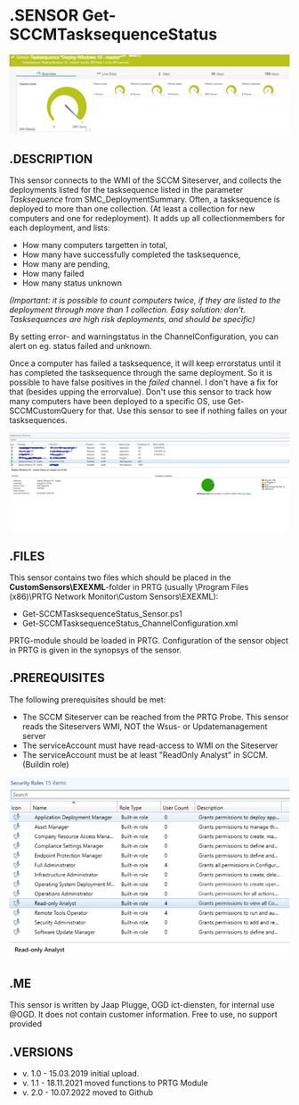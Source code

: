 # **.SENSOR** Get-SCCMTasksequenceStatus

![Screenshot header](./Screenshot_01.jpg)

## **.DESCRIPTION**

This sensor connects to the WMI of the SCCM Siteserver, and collects the deployments listed
for the tasksequence listed in the parameter *Tasksequence* from SMC_DeploymentSummary.
Often, a tasksequence is deployed to more than one collection. (At least a collection for new
computers and one for redeployment). It adds up all collectionmembers for each deployment,
and lists:

* How many computers targetten in total,
* How many have successfully completed the tasksequence,
* How many are pending,
* How many failed
* How many status unknown

*(Important: it is possible to count computers twice, if they are listed to the deployment through
more than 1 collection. Easy solution: don't. Tasksequences are high risk deployments, and should be
specific)*

By setting error- and warningstatus in the ChannelConfiguration, you can alert on eg. status failed
and unknown.

Once a computer has failed a tasksequence, it will keep errorstatus until it has completed the
tasksequence through the same deployment. So it is possible to have false positives in the *failed*
channel. I don't have a fix for that (besides upping the errorvalue). Don't use this sensor to track
how many computers have been deployed to a specific OS, use Get-SCCMCustomQuery for that. Use this
sensor to see if nothing failes on your tasksequences.

![Screenshot](./Screenshot_02.jpg)

## **.FILES**

This sensor contains two files which should be placed in the **CustomSensors\EXEXML**-folder
in PRTG (usually \Program Files (x86)\PRTG Network Monitor\Custom Sensors\EXEXML):

* Get-SCCMTasksequenceStatus_Sensor.ps1
* Get-SCCMTasksequenceStatus_ChannelConfiguration.xml

PRTG-module should be loaded in PRTG.
Configuration of the sensor object in PRTG is given in the synopsys of the sensor.

## **.PREREQUISITES**

The following prerequisites should be met:

* The SCCM Siteserver can be reached from the PRTG Probe. This sensor reads the Siteservers WMI, NOT the Wsus- or Updatemanagement server
* The serviceAccount must have read-access to WMI on the Siteserver
* The serviceAccount must be at least "ReadOnly Analyst" in SCCM. (Buildin role)

![Screenshot prereq](./Screenshot_03.jpg)

## **.ME**

This sensor is written by Jaap Plugge, OGD ict-diensten, for internal use @OGD.
It does not contain customer information. Free to use, no support provided

## **.VERSIONS**

* v. 1.0 - 15.03.2019 initial upload.
* v. 1.1 - 18.11.2021 moved functions to PRTG Module
* v. 2.0 - 10.07.2022 moved to Github
